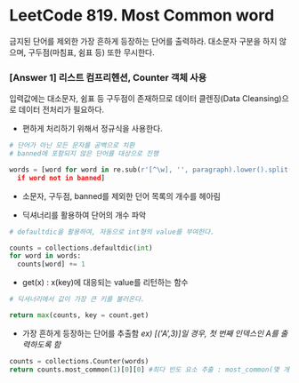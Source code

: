 # LeetCode 819. Most Common word 
금지된 단어를 제외한 가장 흔하게 등장하는 단어를 출력하라.
대소문자 구분을 하지 않으며, 구두점(마침표, 쉼표 등) 또한 무시한다. 


### [Answer 1] 리스트 컴프리헨션, Counter 객체 사용

입력값에는 대소문자, 쉼표 등 구두점이 존재하므로 데이터 클렌징(Data Cleansing)으로 데이터 전처리가 필요하다.


+ 편하게 처리하기 위해서 정규식을 사용한다.

```python
# 단어가 아닌 모든 문자를 공백으로 치환
# banned에 포함되지 않은 단어를 대상으로 진행

words = [word for word in re.sub(r'[^\w], '', paragraph).lower().split()
  if word not in banned]
```

+ 소문자, 구두점, banned를 제외한 던어 목록의 개수를 헤아림

+ 딕셔너리를 활용하여 단어의 개수 파악

```python
# defaultdic을 활용하여, 자동으로 int형의 value를 부여한다.

counts = collections.defaultdic(int)
for word in words:
  counts[word] += 1
```

+ get(x) : x(key)에 대응되는 value를 리턴하는 함수 

```python
# 딕셔너리에서 값이 가장 큰 키를 불러온다.

return max(counts, key = count.get)
```

+ 가장 흔하게 등장하는 단어를 추출함
_ex) [('A',3)]일 경우, 첫 번째 인덱스인 A를 출력하도록 함_

```python
counts = collections.Counter(words)
return counts.most_common(1)[0][0] #최다 빈도 요소 추출 : most_common(몇 개의 요소를 추출할건지)
```
